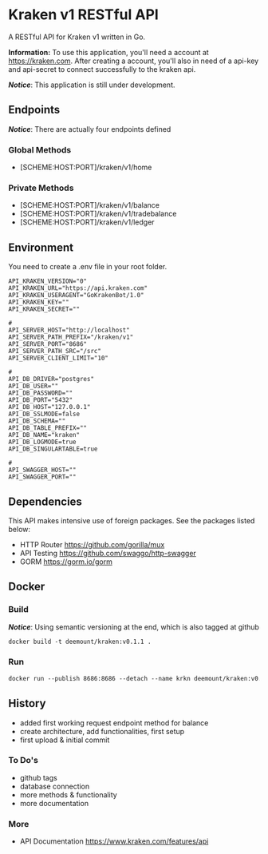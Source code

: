 # Kraken v1 RESTful API

A RESTful API for Kraken v1 written in Go.

**Information:**
To use this application, you'll need a account at https://kraken.com. After creating a account, you'll also in need of a api-key and api-secret to connect successfully to the kraken api.

***Notice***: This application is still under development.

## Endpoints

***Notice***:
There are actually four endpoints defined

### Global Methods

* [SCHEME:HOST:PORT]/kraken/v1/home

### Private Methods

* [SCHEME:HOST:PORT]/kraken/v1/balance
* [SCHEME:HOST:PORT]/kraken/v1/tradebalance
* [SCHEME:HOST:PORT]/kraken/v1/ledger

## Environment

You need to create a .env file in your root folder.

```shell
API_KRAKEN_VERSION="0"
API_KRAKEN_URL="https://api.kraken.com"
API_KRAKEN_USERAGENT="GoKrakenBot/1.0"
API_KRAKEN_KEY=""
API_KRAKEN_SECRET=""

#
API_SERVER_HOST="http://localhost"
API_SERVER_PATH_PREFIX="/kraken/v1"
API_SERVER_PORT="8686"
API_SERVER_PATH_SRC="/src"
API_SERVER_CLIENT_LIMIT="10"

#
API_DB_DRIVER="postgres"
API_DB_USER=""
API_DB_PASSWORD=""
API_DB_PORT="5432"
API_DB_HOST="127.0.0.1"
API_DB_SSLMODE=false
API_DB_SCHEMA=""
API_DB_TABLE_PREFIX=""
API_DB_NAME="kraken"
API_DB_LOGMODE=true
API_DB_SINGULARTABLE=true

#
API_SWAGGER_HOST=""
API_SWAGGER_PORT=""

```

## Dependencies

This API makes intensive use of foreign packages. See the packages listed below:

* HTTP Router <https://github.com/gorilla/mux>
* API Testing <https://github.com/swaggo/http-swagger>
* GORM <https://gorm.io/gorm>

## Docker

### Build

***Notice***:
Using semantic versioning at the end, which is also tagged at github

```dockerfile
docker build -t deemount/kraken:v0.1.1 .
```

### Run

```dockerfile
docker run --publish 8686:8686 --detach --name krkn deemount/kraken:v0.1.1  
```

## History

* added first working request endpoint method for balance
* create architecture, add functionalities, first setup
* first upload & initial commit

### To Do's

* github tags
* database connection
* more methods & functionality
* more documentation

### More

* API Documentation https://www.kraken.com/features/api
